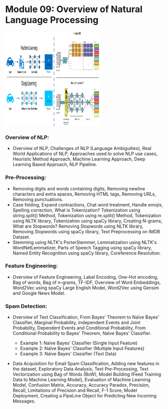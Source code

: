 # Module 09: Overview of Natural Language Processing



<img src="images/dl-approach.png" height="300px" width="300px">

### Overview of NLP:
- Overview of NLP, Challenges of NLP (Language Ambiguities), Real World Applications of NLP, Approaches used to solve NLP use cases, Heuristic Method Approach, Machine Learning Approach, Deep Learning Based Approach, NLP Pipeline.

### Pre-Processing:
- Removing digits and words containing digits, Removing newline characters and extra spaces, Removing HTML tags, Removing URLs, Removing punctuations.
- Case folding, Expand contractions, Chat word treatment, Handle emojis, Spelling correction, What is Tokenization? Tokenization using string.split() Method, Tokenization using re.split() Method, Tokenization using NLTK library, Tokenization using spaCy library, Creating N-grams, What are Stopwords? Removing Stopwords using NLTK library, Removing Stopwords using spaCy library, Text Preprocessing on IMDB Dataset.
- Stemming using NLTK's PorterStemmer, Lemmatization using NLTK's WordNetLemmatizer, Parts of Speech Tagging using spaCy library, Named Entity Recognition using spaCy library, Coreference Resolution.

### Feature Engineering:
- Overview of Feature Engineering, Label Encoding, One-Hot encoding, Bag of words, Bag of n-grams, TF-IDF, Overview of Word Embeddings, Word2Vec using spaCy Large English Model, Word2Vec using Gensim and Google News Model.

### Spam Detection:
- Overview of Text Classification, From Bayes' Theorem to Naïve Bayes' Classifier, Marginal Probability, Independent Events and Joint Probability, Dependent Events and Conditional Probability, From Conditional Probability to Bayes’ Theorem, Naïve Bayes' Classifier.
	- Example 1: Naïve Bayes' Classifier (Single Input Feature)
	- Example 2: Naïve Bayes' Classifier (Multiple Input Features)
	- Example 3: Naïve Bayes' Classifier (Text Data)
	
- Data Acquisition for Email Spam Classification, Adding new features in the dataset, Exploratory Data Analysis, Text Pre-Processing, Text Vectorization using Bag of Words (BoW), Model Building (Feed Training Data to Machine Learning Model), Evaluation of Machine Learning Model, Confusion Matrix, Accuracy, Accuracy Paradox, Precision, Recall, Limitations of Precision and Recall, F-1 Score, Model Deployment, Creating a PipeLine Object for Predicting New Incoming Messages.
